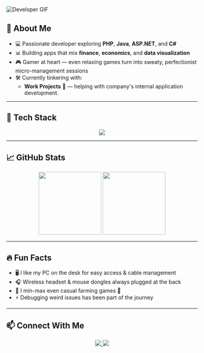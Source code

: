 ![Developer GIF](https://i.giphy.com/lpHQvZu6stHKo.webp)  

## 🚀 About Me
- 💻 Passionate developer exploring **PHP**, **Java**, **ASP.NET**, and **C#**  
- 📊 Building apps that mix **finance**, **economics**, and **data visualization**  
- 🎮 Gamer at heart — even relaxing games turn into sweaty, perfectionist micro-management sessions
- 🛠️ Currently tinkering with:
  - **Work Projects** 💼 — helping with company's internal application development. 
---

## 🧰 Tech Stack
<p align="center">
  <img src="https://skillicons.dev/icons?i=java,kotlin,c,cpp,cs,py,dotnet,js,ts,react,nextjs,html,css,tailwind,bootstrap,php,laravel,mysql,postgres,git,linux" />
</p>

---

## 📈 GitHub Stats
<p align="center">
  <img src="https://github-readme-stats.vercel.app/api?username=JoshuaManasye&show_icons=true&theme=tokyonight" height="165"/>
  <img src="https://github-readme-stats.vercel.app/api/top-langs/?username=JoshuaManasye&layout=compact&theme=tokyonight" height="165"/>
</p>

---

## 🔥 Fun Facts
- 🖥️ I like my PC on the desk for easy access & cable management  
- 🎧 Wireless headset & mouse dongles always plugged at the back  
- 🧩 I min-max even casual farming games 🌱  
- ⚡ Debugging weird issues has been part of the journey  

---

## 📫 Connect With Me
<p align="center">
  <a href="https://www.linkedin.com/in/joshua-manasye/" target="_blank">
    <img src="https://skillicons.dev/icons?i=linkedin" />
  </a>
  <a href="https://www.instagram.com/joshuamanasye/">
    <img src="https://skillicons.dev/icons?i=instagram" />
  </a>
</p>
